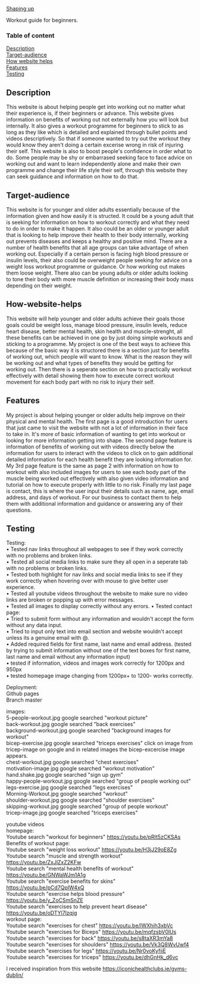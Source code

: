 <a href="index.html">Shaping up</a>

Workout guide for beginners.

### Table of content  

[Description](#description)    
[Target-audience](#target-audience)    
[How website helps](#how-website-helps)    
[Features](#features)   
[Testing](#testing)    

## Description

This website is about helping people get into working out no matter what their experience is, if their beginners or advance. This website gives information on benefits of working out not externally how you will look but internally. It also gives a workout programme for beginners to stick to as long as they like which is detailed and explained through bullet points and videos descriptively. So that if someone wanted to try out the workout they would know they aren't doing a certain excerise wrong in risk of injuring their self. This website is also to boost people's confidence in order what to do. Some people may be shy or embarrased seeking face to face advice on working out and want to learn independently alone and make their own programme and change their life style their self, through this website they can seek guidance and information on how to do that.

## Target-audience

This website is for younger and older adults essentially because of the information given and how easily it is structed. It could be a young adult that is seeking for information on how to workout correctly and what they need to do in order to make it happen. It also could be an older or younger adult that is looking to help improve their health to their body internally, working out prevents diseases and keeps a healthy and positive mind. There are a number of health benefits that all age groups can take advantage of when working out. Especially if a certain person is facing high blood pressure or insulin levels, their also could be overweight people seeking for advice on a weight loss workout programme or guidance. Or how working out makes them loose weight. There also can be young adults or older adults looking to tone their body with more muscle definition or increasing their body mass depending on their weight. 

## How-website-helps

This website will help younger and older adults achieve their goals those goals could be weight loss, manage blood pressure, insulin levels, reduce heart disease, better mental health, skin health and muscle-strenght, all these benefits can be achieved in one go by just doing simple workouts and sticking to a programme. My project is one of the best ways to achieve this because of the basic way it is structored there is a section just for benefits of working out, which people will want to know. What is the reason they will be working out and what types of benefits they would be getting for working out. Then there is a seperate section on how to practically workout effectively with detail showing them how to execute correct workout movement for each body part with no risk to injury their self. 

## Features

My project is about helping younger or older adults help improve on their physical and mental health. The first page is a good introduction for users that just came to visit the website with not a lot of information in their face to take in. It's more of basic information of wanting to get into workout or looking for more information getting into shape. The second page feature is information of benefits of working out with videos directly below the information for users to interact with the videos to click on to gain additional detailed information for each health benefit they are looking information for. My 3rd page feature is the same as page 2 with information on how to workout with also included images for users to see each body part of the muscle being worked out effectively with also given video information and tutorial on how to execute properly with little to no risk. Finally my last page is contact, this is where the user input their details such as name, age, email address, and days of workout. For our business to contact them to help them with additional information and guidance or answering any of their questions.

## Testing

Testing:  
• Tested nav links throughout all webpages to see if they work correctly with no problems and broken links.  
• Tested all social media links to make sure they all open in a seperate tab with no problems or broken links.  
• Tested both highlight for nav links and social media links to see if they work correctly when hovering over with mouse to give better user experience.  
• Tested all youtube videos throughout the website to make sure no video links are broken or popping up with error messages.  
• Tested all images to display correctly without any errors. 
• Tested contact page:  
• Tried to submit form without any information and wouldn't accept the form without any data input.   
• Tried to input only text into email section and website wouldn't accept unless its a genuine email with @.  
• Added required fields for first name, last name and email address. (tested by trying to submit information without one of the text boxes for first name, last name and email without any information input)  
• tested if information, videos and images work correctly for 1200px and 950px  
• tested homepage image changing from 1200px+ to 1200- works correctly.  

Deployment:   
Github pages<br/>
Branch master   

images:  
5-people-workout.jpg google searched "workout picture"  
back-workout.jpg google searched "back exercises"  
background-workout.jpg google searched "background images for workout"  
bicep-exercise.jpg google searched "triceps exercises" click on image from tricep-image on google and in related images the bicep-excercise image appears.  
chest-workout.jpg google searched "chest exercises"  
motivation-image jpg google searched "workout motivation"  
hand.shake.jpg google searched "sign up gym"  
happy-people-workout.jpg google searched "group of people working out"  
legs-exercise.jpg google searched "legs exercises"  
Morning-Workout.jpg google searched "workout"  
shoulder-workout.jpg google searched "shoulder exercises"  
skipping-workout.jpg google searched "group of people workout"  
tricep-image.jpg google searched "triceps exercises"  

youtube videos  
homepage:  
Youtube search "workout for beginners" https://youtu.be/pRlt5zCKSAs  
Benefits of workout page:  
Youtube search "weight loss workout" https://youtu.be/H3jJ29oE8Zg  
Youtube search "muscle and strength workout" https://youtu.be/ZxJlZxZ2KFw  
Youtube search "mental health benefits of workout" https://youtu.be/GNWaWJm1A1g  
Youtube search "exercise benefits for skins" https://youtu.be/pCd7QpIW4xQ  
Youtube search "exercise helps blood pressure" https://youtu.be/y_ZoCSmSnZE  
Youtube search "exercises to help prevent heart disease" https://youtu.be/oDTYl7lzqjg  
workout page:  
Youtube search "exercises for chest" https://youtu.be/lWXhih3xbVc  
Youtube search "exercises for Biceps" https://youtu.be/mqfzsbV0lUs  
Youtube search "exercises for back" https://youtu.be/s8taXR3mYa8  
Youtube search "exercises for shoulders" https://youtu.be/Vk3Q8WvUwf4  
Youtube search "exercises for legs" https://youtu.be/Nr0voKyfiiE  
Youtube search "exercises for triceps" https://youtu.be/dhGnHk_d6vc  

I received inspiration from this website https://iconichealthclubs.ie/gyms-dublin/










